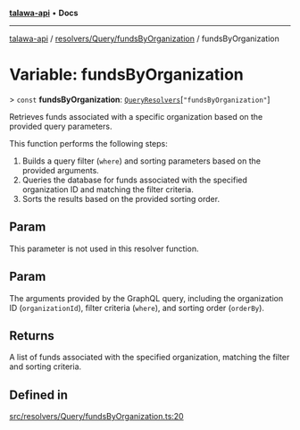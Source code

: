 [**talawa-api**](../../../../README.md) • **Docs**

***

[talawa-api](../../../../modules.md) / [resolvers/Query/fundsByOrganization](../README.md) / fundsByOrganization

# Variable: fundsByOrganization

\> `const` **fundsByOrganization**: [`QueryResolvers`](../../../../types/generatedGraphQLTypes/type-aliases/QueryResolvers.md)\[`"fundsByOrganization"`\]

Retrieves funds associated with a specific organization based on the provided query parameters.

This function performs the following steps:
1. Builds a query filter (`where`) and sorting parameters based on the provided arguments.
2. Queries the database for funds associated with the specified organization ID and matching the filter criteria.
3. Sorts the results based on the provided sorting order.

## Param

This parameter is not used in this resolver function.

## Param

The arguments provided by the GraphQL query, including the organization ID (`organizationId`), filter criteria (`where`), and sorting order (`orderBy`).

## Returns

A list of funds associated with the specified organization, matching the filter and sorting criteria.

## Defined in

[src/resolvers/Query/fundsByOrganization.ts:20](https://github.com/PalisadoesFoundation/talawa-api/blob/790ab2939a7c80eb0ff31afd318f8889a001f225/src/resolvers/Query/fundsByOrganization.ts#L20)

